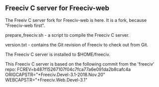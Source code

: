 Freeciv C server for Freeciv-web
--------------------------------
The Freeiv C server fork for Freeciv-web is here. It is a fork, because "Freeciv-web first".

prepare_freeciv.sh  - a script to compile the Freeciv C server.

version.txt - contains the Git revision of Freeciv to check out from Git.

The Freeciv C server is installed to $HOME/freeciv.

This Freeciv C server is based on the following commit from the 'freeciv' repo:
FCREV=b487f15267107f04c7fca77a6e091da2b8cafc4a
ORIGCAPSTR="+Freeciv.Devel-3.1-2018.Nov.20"
WEBCAPSTR="+Freeciv.Web.Devel-3.1"
